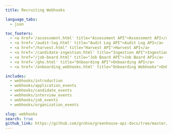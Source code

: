 ```yaml
---
title: Recruiting Webhooks

language_tabs:
  - json

toc_footers:
  - <a href='/assessment.html' title="Assessment API">Assessment API</a>
  - <a href='/audit-log.html' title="Audit Log API">Audit Log API</a>
  - <a href="/harvest.html" title="Harvest API">Harvest API</a>
  - <a href='/candidate-ingestion.html' title="Ingestion API">Ingestion API</a>
  - <a href="/job-board.html" title="Job Board API">Job Board API</a>
  - <a href='/gho.html' title="Onboarding API">Onboarding API</a>
  - <a href='/onboarding_webhooks.html' title="Onboarding Webhooks">Onboarding Webhooks</a>

includes:
  - webhooks/introduction
  - webhooks/application_events
  - webhooks/candidate_events
  - webhooks/interview_events
  - webhooks/job_events
  - webhooks/organization_events

slug: webhooks
search: true
github_link: https://github.com/grnhse/greenhouse-api-docs/tree/master/source/includes/webhooks
---
```

